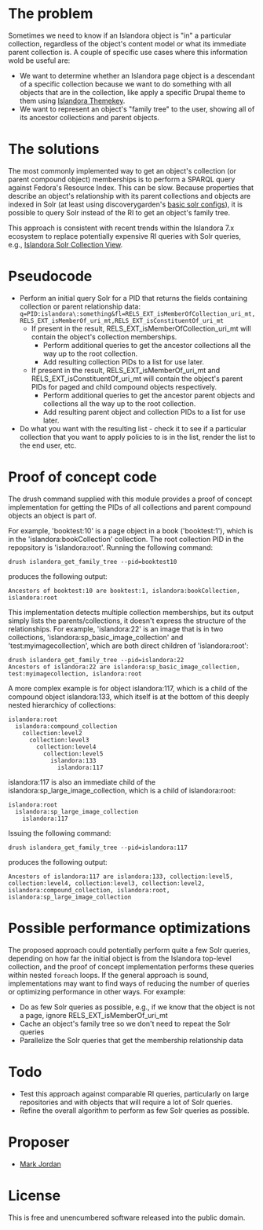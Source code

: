 # The problem

Sometimes we need to know if an Islandora object is "in" a particular collection, regardless of the object's content model or what its immediate parent collection is. A couple of specific use cases where this information wold be useful are:
* We want to determine whether an Islandora page object is a descendant of a specific collection because we want to do something with all objects that are in the collection, like apply a specific Drupal theme to them using [Islandora Themekey](https://github.com/mjordan/islandora_themekey).
* We want to represent an object's "family tree" to the user, showing all of its ancestor collections and parent objects.

# The solutions

The most commonly implemented way to get an object's collection (or parent compound object) memberships is to perform a SPARQL query against Fedora's Resource Index. This can be slow. Because properties that describe an object's relationship with its parent collections and objects are indexed in Solr (at least using discoverygarden's [basic solr configs](https://github.com/discoverygarden/basic-solr-config)), it is possible to query Solr instead of the RI to get an object's family tree.

This approach is consistent with recent trends within the Islandora 7.x ecosystem to replace potentially expensive RI queries with Solr queries, e.g., [Islandora Solr Collection View](https://github.com/Islandora-Labs/islandora_solr_collection_view).

# Pseudocode

* Perform an initial query Solr for a PID that returns the fields containing collection or parent relationship data: `q=PID:islandora\:something&fl=RELS_EXT_isMemberOfCollection_uri_mt,RELS_EXT_isMemberOf_uri_mt,RELS_EXT_isConstituentOf_uri_mt`
  * If present in the result, RELS_EXT_isMemberOfCollection_uri_mt will contain the object's collection memberships.
    * Perform additional queries to get the ancestor collections all the way up to the root collection.
    * Add resulting collection PIDs to a list for use later.
  * If present in the result, RELS_EXT_isMemberOf_uri_mt and RELS_EXT_isConstituentOf_uri_mt will contain the object's parent PIDs for paged and child compound objects respectively.
    * Perform additional queries to get the ancestor parent objects and collections all the way up to the root collection.
    * Add resulting parent object and collection PIDs to a list for use later.
* Do what you want with the resulting list - check it to see if a particular collection that you want to apply policies to is in the list, render the list to the end user, etc.

# Proof of concept code

The drush command supplied with this module provides a proof of concept implementation for getting the PIDs of all collections and parent compound objects an object is part of. 

For example, 'booktest:10' is a page object in a book ('booktest:1'), which is in the 'islandora:bookCollection' collection. The root collection PID in the repopsitory is 'islandora:root'. Running the following command:

```
drush islandora_get_family_tree --pid=booktest10
```

produces the following output:

```
Ancestors of booktest:10 are booktest:1, islandora:bookCollection, islandora:root
```

This implementation detects multiple collection memberships, but its output simply lists the parents/collections, it doesn't express the structure of the relationships. For example, 'islandora:22' is an image that is in two collections, 'islandora:sp_basic_image_collection' and 'test:myimagecollection', which are both direct children of 'islandora:root':

```
drush islandora_get_family_tree --pid=islandora:22
Ancestors of islandora:22 are islandora:sp_basic_image_collection, test:myimagecollection, islandora:root
```

A more complex example is for object islandora:117, which is a child of the compound object islandora:133, which itself is at the bottom of this deeply nested hierarchicy of collections:

```
islandora:root
  islandora:compound_collection
    collection:level2
      collection:level3
        collection:level4
          collection:level5
            islandora:133
              islandora:117
```

islandora:117 is also an immediate child of the islandora:sp_large_image_collection, which is a child of islandora:root:

```
islandora:root
  islandora:sp_large_image_collection
    islandora:117
```

Issuing the following command:

```
drush islandora_get_family_tree --pid=islandora:117
```
produces the following output:

```
Ancestors of islandora:117 are islandora:133, collection:level5, collection:level4, collection:level3, collection:level2, islandora:compound_collection, islandora:root, islandora:sp_large_image_collection
```

# Possible performance optimizations

The proposed approach could potentially perform quite a few Solr queries, depending on how far the initial object is from the Islandora top-level collection, and the proof of concept implementation performs these queries within nested `foreach` loops. If the general approach is sound, implementations may want to find ways of reducing the number of queries or optimizing performance in other ways. For example:

* Do as few Solr queries as possible, e.g., if we know that the object is not a page, ignore RELS_EXT_isMemberOf_uri_mt
* Cache an object's family tree so we don't need to repeat the Solr queries
* Parallelize the Solr queries that get the membership relationship data

# Todo

* Test this approach against comparable RI queries, particularly on large repositories and with objects that will require a lot of Solr queries.
* Refine the overall algorithm to perform as few Solr queries as possible.

# Proposer

* [Mark Jordan](https://github.com/mjordan)

# License

This is free and unencumbered software released into the public domain.
